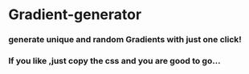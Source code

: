 # Gradient-generator
### generate unique and random Gradients with just one click!
### If you like ,just copy the css and you are good to go...
